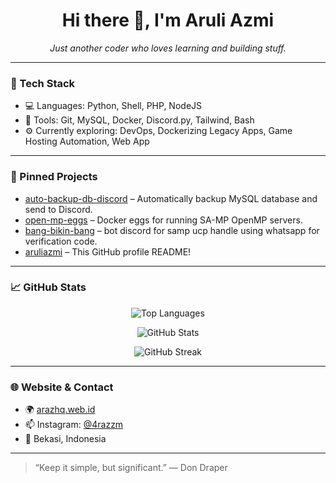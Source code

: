 <h1 align="center">Hi there 👋, I'm Aruli Azmi</h1>
<p align="center">
  <i>Just another coder who loves learning and building stuff.</i>
</p>

---

### 🔧 Tech Stack
- 💻 Languages: Python, Shell, PHP, NodeJS
- 🔗 Tools: Git, MySQL, Docker, Discord.py, Tailwind, Bash
- ⚙️ Currently exploring: DevOps, Dockerizing Legacy Apps, Game Hosting Automation, Web App

---

### 📌 Pinned Projects
- [auto-backup-db-discord](https://github.com/aruliazmi/auto-backup-db-discord) – Automatically backup MySQL database and send to Discord.
- [open-mp-eggs](https://github.com/aruliazmi/open-mp-eggs) – Docker eggs for running SA-MP OpenMP servers.
- [bang-bikin-bang](https://github.com/aruliazmi/bang-bikin-bang) – bot discord for samp ucp handle using whatsapp for verification code.
- [aruliazmi](https://github.com/aruliazmi/aruliazmi) – This GitHub profile README!

---

### 📈 GitHub Stats

<p align="center">
  <img src="https://github-readme-stats.vercel.app/api/top-langs/?username=aruliazmi&layout=compact&theme=tokyonight&hide_title=true" alt="Top Languages" />
</p>

<p align="center">
  <img src="https://github-readme-stats.vercel.app/api?username=aruliazmi&show_icons=true&theme=tokyonight&hide_title=true" alt="GitHub Stats" />
</p>

<p align="center">
  <img src="https://github-readme-streak-stats.herokuapp.com?user=aruliazmi" alt="GitHub Streak" />
</p>

---

### 🌐 Website & Contact
- 🌍 [arazhq.web.id](http://arazhq.web.id)
- 📫 Instagram: [@4razzm](https://instagram.com/4razzm)
- 📍 Bekasi, Indonesia

---

> “Keep it simple, but significant.” — Don Draper

